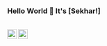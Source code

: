 ### Hello World 👋 It's [Sekhar!]

<br/>



<a href="https://www.linkedin.com/in/sekhar-khanal/">
<img align="left" alt="Sekhar khanal" width="22px" src="https://cdn.jsdelivr.net/npm/simple-icons@v3/icons/linkedin.svg" />
</a>

<a href="https://www.youtube.com/@Cloudcastnepal?sub_confirmation=1">
<img align="left" alt="Saket Prag | Twitter" width="22px" src="https://cdn.jsdelivr.net/npm/simple-icons@v3/icons/youtube.svg" />
</a>
<br />

<br />
